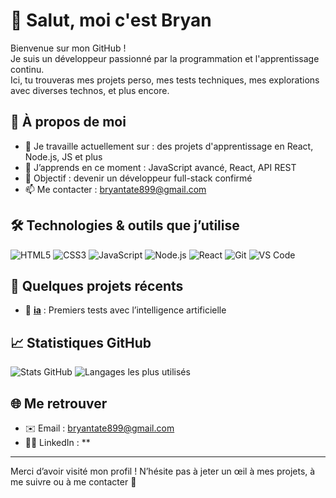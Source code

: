 # 👋 Salut, moi c'est Bryan

Bienvenue sur mon GitHub !  
Je suis un développeur passionné par la programmation et l'apprentissage continu.  
Ici, tu trouveras mes projets perso, mes tests techniques, mes explorations avec diverses technos, et plus encore.

## 🚀 À propos de moi

- 🔭 Je travaille actuellement sur : des projets d'apprentissage en React, Node.js, JS et plus
- 🌱 J’apprends en ce moment : JavaScript avancé, React, API REST
- 💼 Objectif : devenir un développeur full-stack confirmé
- 📫 Me contacter : [bryantate899@gmail.com](mailto:bryantate899@gmail.com)

## 🛠️ Technologies & outils que j’utilise

![HTML5](https://img.shields.io/badge/-HTML5-E34F26?logo=html5&logoColor=fff)
![CSS3](https://img.shields.io/badge/-CSS3-1572B6?logo=css3&logoColor=fff)
![JavaScript](https://img.shields.io/badge/-JavaScript-F7DF1E?logo=javascript&logoColor=000)
![Node.js](https://img.shields.io/badge/-Node.js-339933?logo=node.js&logoColor=fff)
![React](https://img.shields.io/badge/-React-61DAFB?logo=react&logoColor=000)
![Git](https://img.shields.io/badge/-Git-F05032?logo=git&logoColor=fff)
![VS Code](https://img.shields.io/badge/-VSCode-007ACC?logo=visual-studio-code&logoColor=fff)

## 📂 Quelques projets récents


- 🧠 **[ia](https://github.com/bryanT062/ia)** : Premiers tests avec l’intelligence artificielle

## 📈 Statistiques GitHub

![Stats GitHub](https://github-readme-stats.vercel.app/api?username=bryanT062&show_icons=true&theme=tokyonight)
![Langages les plus utilisés](https://github-readme-stats.vercel.app/api/top-langs/?username=bryanT062&layout=compact&theme=tokyonight)

## 🌐 Me retrouver

- ✉️ Email : [bryantate899@gmail.com](mailto:bryantate899@gmail.com)
- 🧑‍💻 LinkedIn : **

---

Merci d’avoir visité mon profil ! N’hésite pas à jeter un œil à mes projets, à me suivre ou à me contacter 🚀
